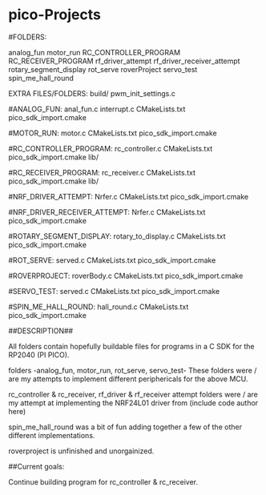 # pico-Projects

#FOLDERS:

  analog_fun
  motor_run
  RC_CONTROLLER_PROGRAM
  RC_RECEIVER_PROGRAM
  rf_driver_attempt
  rf_driver_receiver_attempt
  rotary_segment_display
  rot_serve
  roverProject
  servo_test
  spin_me_hall_round

  EXTRA FILES/FOLDERS:
    build/
    pwm_init_settings.c

  #ANALOG_FUN:
    anal_fun.c
    interrupt.c
    CMakeLists.txt
    pico_sdk_import.cmake

  #MOTOR_RUN:
    motor.c
    CMakeLists.txt
    pico_sdk_import.cmake

  #RC_CONTROLLER_PROGRAM:
    rc_controller.c
    CMakeLists.txt
    pico_sdk_import.cmake
    lib/

  #RC_RECEIVER_PROGRAM:
    rc_receiver.c
    CMakeLists.txt
    pico_sdk_import.cmake
    lib/

  #NRF_DRIVER_ATTEMPT:
    Nrfer.c
    CMakeLists.txt
    pico_sdk_import.cmake

  #NRF_DRIVER_RECEIVER_ATTEMPT:
    Nrfer.c
    CMakeLists.txt
    pico_sdk_import.cmake

  #ROTARY_SEGMENT_DISPLAY:
    rotary_to_display.c
    CMakeLists.txt
    pico_sdk_import.cmake

  #ROT_SERVE:
    served.c
    CMakeLists.txt
    pico_sdk_import.cmake

  #ROVERPROJECT:
    roverBody.c
    CMakeLists.txt
    pico_sdk_import.cmake

  #SERVO_TEST:
    served.c
    CMakeLists.txt
    pico_sdk_import.cmake

  #SPIN_ME_HALL_ROUND:
    hall_round.c
    CMakeLists.txt
    pico_sdk_import.cmake


##DESCRIPTION##

  All folders contain hopefully buildable files for programs in a C SDK for the RP2040 (PI PICO).
  
  folders -analog_fun, motor_run, rot_serve, servo_test-
  These folders were / are my attempts to implement different periphericals for the above MCU.

  rc_controller & rc_receiver, rf_driver & rf_receiver attempt folders were / are my attempt at implementing the NRF24L01 driver from (include code author here)

  spin_me_hall_round was a bit of fun adding together a few of the other different implementations.

  roverproject is unfinished and unorgainized.


##Current goals:

  Continue building program for rc_controller & rc_receiver.
